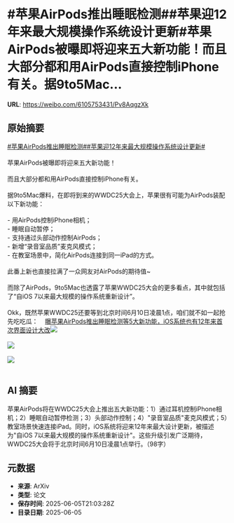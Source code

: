 # #苹果AirPods推出睡眠检测##苹果迎12年来最大规模操作系统设计更新#苹果AirPods被曝即将迎来五大新功能！而且大部分都和用AirPods直接控制iPhone有关。据9to5Mac...

**URL**: https://weibo.com/6105753431/Pv8AqgzXk

## 原始摘要

<a href="https://m.weibo.cn/search?containerid=231522type%3D1%26t%3D10%26q%3D%23%E8%8B%B9%E6%9E%9CAirPods%E6%8E%A8%E5%87%BA%E7%9D%A1%E7%9C%A0%E6%A3%80%E6%B5%8B%23&amp;extparam=%23%E8%8B%B9%E6%9E%9CAirPods%E6%8E%A8%E5%87%BA%E7%9D%A1%E7%9C%A0%E6%A3%80%E6%B5%8B%23" data-hide=""><span class="surl-text">#苹果AirPods推出睡眠检测#</span></a><a href="https://m.weibo.cn/search?containerid=231522type%3D1%26t%3D10%26q%3D%23%E8%8B%B9%E6%9E%9C%E8%BF%8E12%E5%B9%B4%E6%9D%A5%E6%9C%80%E5%A4%A7%E8%A7%84%E6%A8%A1%E6%93%8D%E4%BD%9C%E7%B3%BB%E7%BB%9F%E8%AE%BE%E8%AE%A1%E6%9B%B4%E6%96%B0%23&amp;extparam=%23%E8%8B%B9%E6%9E%9C%E8%BF%8E12%E5%B9%B4%E6%9D%A5%E6%9C%80%E5%A4%A7%E8%A7%84%E6%A8%A1%E6%93%8D%E4%BD%9C%E7%B3%BB%E7%BB%9F%E8%AE%BE%E8%AE%A1%E6%9B%B4%E6%96%B0%23" data-hide=""><span class="surl-text">#苹果迎12年来最大规模操作系统设计更新#</span></a><br><br>苹果AirPods被曝即将迎来五大新功能！<br><br>而且大部分都和用AirPods直接控制iPhone有关。<br><br>据9to5Mac爆料，在即将到来的WWDC25大会上，苹果很有可能为AirPods装配以下新功能：<br><br>- 用AirPods控制iPhone相机；<br>- 睡眠自动暂停；<br>- 支持通过头部动作控制AirPods；<br>- 新增“录音室品质”麦克风模式；<br>- 在教室场景中，简化AirPods连接到同一iPad的方式。<br><br>此番上新也直接拉满了一众网友对AirPods的期待值~<br><br>而除了AirPods，9to5Mac也透露了苹果WWDC25大会的更多看点，其中就包括了“自iOS 7以来最大规模的操作系统重新设计”。<br><br>Okk，既然苹果WWDC25还要等到北京时间6月10日凌晨1点，咱们就不如一起抢先吃吃瓜：<a href="https://weibo.cn/sinaurl?u=https%3A%2F%2Fmp.weixin.qq.com%2Fs%2FEMzd2GSLv2_QskeW0yJejw" data-hide=""><span class="url-icon"><img style="width: 1rem;height: 1rem" src="https://h5.sinaimg.cn/upload/2015/09/25/3/timeline_card_small_web_default.png" referrerpolicy="no-referrer"></span><span class="surl-text">曝苹果AirPods推出睡眠检测等5大新功能，iOS系统也有12年来首次界面设计大改</span></a><img style="" src="https://tvax1.sinaimg.cn/large/006Fd7o3gy1i24j3wb2y7j30uv0gf0zg.jpg" referrerpolicy="no-referrer"><br><br><img style="" src="https://tvax3.sinaimg.cn/large/006Fd7o3gy1i24j3ysukjj30v30svwrs.jpg" referrerpolicy="no-referrer"><br><br><img style="" src="https://tvax4.sinaimg.cn/large/006Fd7o3gy1i24j42cueaj30np0zkhdt.jpg" referrerpolicy="no-referrer"><br><br>

## AI 摘要

苹果AirPods将在WWDC25大会上推出五大新功能：1）通过耳机控制iPhone相机；2）睡眠自动暂停检测；3）头部动作控制；4）"录音室品质"麦克风模式；5）教室场景快速连接iPad。同时，iOS系统将迎来12年来最大设计更新，被描述为"自iOS 7以来最大规模的操作系统重新设计"。这些升级引发广泛期待，WWDC25大会将于北京时间6月10日凌晨1点举行。（98字）

## 元数据

- **来源**: ArXiv
- **类型**: 论文
- **保存时间**: 2025-06-05T21:03:28Z
- **目录日期**: 2025-06-05
